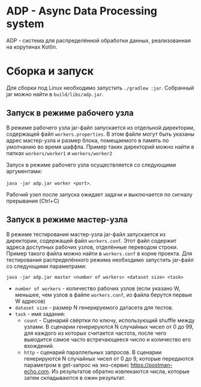 # ADP - Async Data Processing system
ADP - система для распределённой обработки данных, реализованная на корутинах Kotlin.

# Сборка и запуск
Для сборки под Linux необходимо запустить `./gradlew :jar`. Собранный jar можно найти в `build/libs/adp.jar`.

## Запуск в режиме рабочего узла
В режиме рабочего узла jar-файл запускается из отдельной директории, содержащей файл `workers.properties`. 
В этом файле могут быть указаны адрес мастер-узла и размер блока, помещаемого в память по умолчанию во время шаффла.
Пример таких директорий можно найти в папках `workers/worker1` и `workers/worker2`

Запуск в режиме рабочего узла осуществляется со следующими аргументами:

`java -jar adp.jar worker <port>`. 

Рабочий узел после запуска ожидает задачи и выключается по сигналу прерывания (Ctrl+C)

## Запуск в режиме мастер-узла
В режиме тестирования мастер-узла jar-файл запускается из директории, содержащей файл `workers.conf`. Этот файл содержит адреса доступных
рабочих узлов, отделённые переводом строки. Пример такого файла можно найти в `workers.conf` в корне проекта.
Для тестирования распределённого режима необходимо запустить jar-файл со следующими параметрами:

`java -jar adp.jar master <number of workers> <dataset size> <task>`
* `number of workers` - количество рабочих узлов (если указано W, меньшее, чем узлов в файле `workers.conf`, из файла берутся первые W адресов)
* `dataset size` - размер N генерируемого датасета для тестов.
* `task` - имя задания:
  * `count` - Сценарий свёртки по ключу, использующий shuffle между узлами.
  В сценарии генерируются N случайных чисел от 0 до 99, для каждого из которых считается частота,
  после чего выводится самое часто встречающееся число и количество его вхождений.
  * `http` - сценарий параллельных запросов. В сценарии генерируются N случайных чисел от 0 до 9, которые передаются 
  параметром в get-запрос на эхо-сервис https://postman-echo.com. Из результатов обратно извлекаются числа, которые затем складываются в ожин результат.
